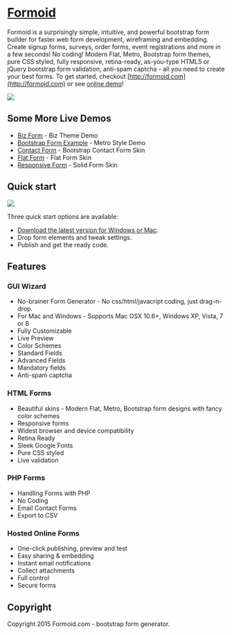 # [Formoid](http://formoid.com)
Formoid is a surprisingly simple, intuitive, and powerful bootstrap form builder for faster web form development, wireframing and embedding. 
Create signup forms, surveys, order forms, event registrations and more in a few seconds! No coding!
Modern Flat, Metro, Bootstrap form themes, pure CSS styled, fully responsive, retina-ready, as-you-type HTML5 or jQuery bootstrap form validation, anti-spam captcha - all you need to create your best forms.
To get started, checkout [http://formoid.com](http://formoid.com) or see [online demo](http://formoid.com/index.html#demo-b)!

<a href="http://formoid.com">
  <img src="http://formoid.github.io/images/bootstrap-forms.png">
</a>

   
     
 
## Some More Live Demos
 
*    [Biz Form](http://formoid.com/demo-checkout.html) - Biz Theme Demo
*    [Bootstrap Form Example](http://formoid.github.io/bootstrap-form.html) - Metro Style Demo
*    [Contact Form](http://formoid.com/demo-comment.html) - Bootstrap Contact Form Skin
*    [Flat Form](http://www.formoid.com/demo-bug-report.html) - Flat Form Skin
*    [Responsive Form](http://www.formoid.com/responsive.html) - Solid Form Skin

## Quick start

<a href="http://formoid.com">
  <img src="http://formoid.github.io/images/formoid.jpg">
</a>
 
Three quick start options are available:

* [Download the latest version for Windows or Mac](http://formoid.com).
* Drop form elements and tweak settings.
* Publish and get the ready code.

## Features

### GUI Wizard
*   No-brainer Form Generator - No css/html/javacript coding, just drag-n-drop. 
*    For Mac and Windows - Supports Mac OSX 10.6+, Windows XP, Vista, 7 or 8
*    Fully Customizable
*    Live Preview
*    Color Schemes 
*    Standard Fields 
*    Advanced Fields
*    Mandatory fields
*    Anti-spam captcha 

### HTML Forms
*    Beautiful skins - Modern Flat, Metro, Bootstrap form designs with fancy color schemes
*    Responsive forms 
*    Widest browser and device compatibility 
*    Retina Ready 
*    Sleek Google Fonts 
*    Pure CSS styled
*    Live validation

### PHP Forms
*    Handling Forms with PHP 
*    No Coding 
*    Email Contact Forms 
*    Export to CSV

### Hosted Online Forms
*    One-click publishing, preview and test
*    Easy sharing & embedding 
*    Instant email notifications 
*    Collect attachments 
*    Full control
*    Secure forms 
 


## Copyright

Copyright 2015 Formoid.com - bootstrap form generator.
